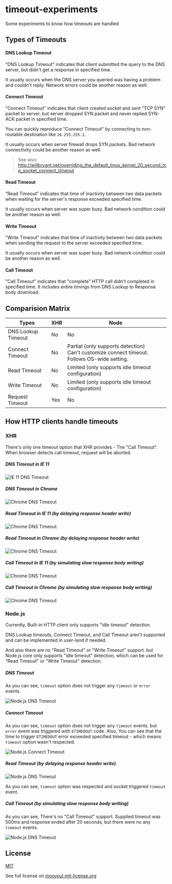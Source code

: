 # timeout-experiments

Some experiments to know how timeouts are handled

## Types of Timeouts

#### DNS Lookup Timeout

"DNS Lookup Timeout" indicates that client submitted the query to the DNS server, 
but didn't get a response in specified time.

It usually occurs when the DNS server you queried was having a problem and couldn't reply. 
Network errors could be another reason as well.

#### Connect Timeout

"Connect Timeout" indicates that client created socket and sent "TCP SYN" packet to server,
but server dropped SYN packet and never replied SYN-ACK packet in specified time.

You can quickly reproduce "Connect Timeout" by connecting to non-routable destination like `10.255.255.1`.

It usually occurs when server firewall drops SYN packets. Bad network connectivity could be another reason as well.

> See also: http://willbryant.net/overriding_the_default_linux_kernel_20_second_tcp_socket_connect_timeout


#### Read Timeout

"Read Timeout" indicates that time of inactivity between two data packets 
when waiting for the server's response exceeded specified time.

It usually occurs when server was super busy. Bad network condition could be another reason as well.

#### Write Timeout

"Write Timeout" indicates that time of inactivity between two data packets 
when sending the request to the server exceeded specified time.

It usually occurs when server was super busy. Bad network condition could be another reason as well.


#### Call Timeout 

"Call Timeout" indicates that "complete" HTTP call didn't completed in specified time.
It includes entire timings from DNS Lookup to Response body download.
 

## Comparision Matrix

| Types | XHR | Node |
| ----- | ---- | ---- |
| DNS Lookup Timeout | No | No |
| Connect Timeout | No | Partial (only supports detection)<br>Can't customize connect timeout. Follows OS-wide setting. |
| Read Timeout | No | Limited (only supports idle timeout configuration) | 
| Write Timeout | No | Limited (only supports idle timeout configuration) |
| Request Timeout | Yes | No | 


## How HTTP clients handle timeouts

### XHR

There's only one timeout option that XHR provides - The "Call Timeout".
When browser detects call timeout, request will be aborted.

##### DNS Timeout in IE 11

![IE 11 DNS Timeout](assets/ie11-dns-timeout.png)

##### DNS Timeout in Chrome

![Chrome DNS Timeout](assets/chrome-dns-timeout.png)

##### Read Timeout in IE 11 (by delaying response header write)

![Chrome DNS Timeout](assets/ie11-read-timeout.png)

##### Read Timeout in Chrome (by delaying response header write)

![Chrome DNS Timeout](assets/chrome-read-timeout.png)

##### Call Timeout in IE 11 (by simulating slow response body writing)

![Chrome DNS Timeout](assets/ie11-call-timeout.png)

##### Call Timeout in Chrome (by simulating slow response body writing)

![Chrome DNS Timeout](assets/chrome-call-timeout.png)


### Node.js

Currently, Built-in HTTP client only supports "idle timeout" detection.

DNS Lookup timeouts, Connect Timeout, and Call Timeout aren't supported 
and can be implemented in user-land if needed.

And also there are no "Read Timeout" or "Write Timeout" support. 
but Node.js core only supports "idle timeout" detection, 
which can be used for "Read Timeout" or "Write Timeout" detection.


##### DNS Timeout

As you can see, `timeout` option does not trigger any `timeout` or  `error` events.

![Node.js DNS Timeout](assets/node-dns-timeout.png)   

##### Connect Timeout

As you can see, `timeout` option does not trigger any `timeout` events. but `error` event was triggered with `ETIMEDOUT` code. 
Also, You can see that the time to trigger `ETIMEDOUT` error exceeded specified timeout - which means `timeout` option wasn't respected.     

![Node.js Connect Timeout](assets/node-connect-timeout.png)

##### Read Timeout (by delaying response header write)

![Node.js DNS Timeout](assets/node-read-timeout.png)

As you can see, `timeout` option was respected and socket triggered `timeout` event.

##### Call Timeout (by simulating slow response body writing)

As you can see, There's no "Call Timeout" support. Supplied timeout was 500ms 
and response ended after 20 seconds, but there were no any `timeout` events.  

![Node.js DNS Timeout](assets/node-call-timeout.png)  
 

## License
[MIT](LICENSE)

See full license on [mooyoul.mit-license.org](http://mooyoul.mit-license.org/)
